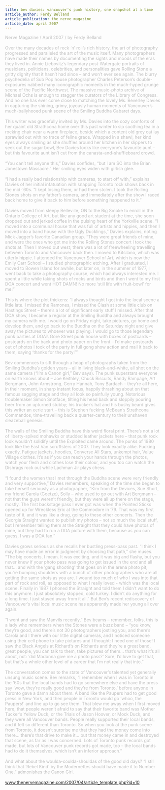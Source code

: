 ```yaml
---
title: bev davies: vancouver's punk history, one snapshot at a time
article_author: Ferdy Belland
article_publication: the nerve magazine
article_date: april 2007
---
```

<span style="color: #c0c0c0">Nerve Magazine / April 2007 / by Ferdy Belland<br /><br />Over the many decades of rock &lsquo;n&rsquo; roll&rsquo;s rich history, the art of photography progressed and paralleled the art of the music itself. Many photographers have made their names by documenting the sights and moods of the eras they lived in. Annie Liebovitz&rsquo;s legendary post-Watergate portraits of musicians, politicians, celebrities, and personalities gave Rolling Stone a gritty dignity that it hasn&rsquo;t had since &ndash; and won&rsquo;t ever see again. The blurry psychedelia of Sub Pop house photographer Charles Peterson&rsquo;s double-exposures nabbed many iconographic moments in the much-hyped grunge scene of the Pacific Northwest. The massive music-photo archive of Michael Ochs is enough to stagger the curators of the Library of Congress. And no one has ever come close to matching the lovely Ms. Beverley Davies in capturing the shining, grimy, joyously human moments of Vancouver&rsquo;s much-ballyhooed punk scene of the Smiling Buddha Cabaret days.<br /><br />This writer was gracefully invited by Ms. Davies into the cozy comforts of her quaint old Strathcona home over this past winter to sip soothing tea in a rocking chair near a warm fireplace, beside which a content old grey cat lay sprawled out with no trace of feline grace. Wrapped in a shawl, her kind eyes always smiling as she shuffles around her kitchen in her slippers to seek out the sugar bowl, Bev Davies looks like everyone&rsquo;s favourite aunt &ndash; but this favourite aunt isn&rsquo;t cut from the canasta-and-shuffleboard crowd.<br /><br />&ldquo;You can&rsquo;t tell anyone this,&rdquo; Davies confides, &ldquo;but I am SO into the Brian Jonestown Massacre.&rdquo; Her smiling eyes widen with girlish glee.<br /><br />&ldquo;I had a really bad relationship with cameras, to start off with,&rdquo; explains Davies of her initial infatuation with snapping Toronto rock shows back in the mid-&rsquo;60s. &ldquo;I kept losing them, or had them stolen. I took the Rolling Stones shots on my father&rsquo;s camera, and immediately after the show I raced back home to give it back to him before something happened to it.&rdquo;<br /><br />Davies moved from sleepy Belleville, ON to the Big Smoke to enroll in the Ontario College of Art, but like any good art student at the time, she soon dropped out and jerked coffee in the pulsing heart of the Yorkville scene. &ldquo;I moved into a communal house that was full of artists and hippies, and then I moved into a band house with the Ugly Ducklings,&rdquo; Davies explains, noting Mick Jagger&rsquo;s favorite Canadian group. &ldquo;They were great friends of mine, and were the ones who got me into the Rolling Stones concert I took the shots at. Then I moved out west; there was a lot of freewheeling travelling between Toronto and Vancouver back then. I moved to Kitsilano, which was utterly hippie. I attended the Vancouver School of Art, which is now the Emily Carr School &ndash; I studied photographic etching. After I graduated, I moved to Bowen Island for awhile, but later on, in the summer of 1977, I went back to take a photography course, which had always interested me. I spent a little while taking shots of rocks and birds and then I went to my first DOA concert and went HOT DAMN! No more &lsquo;still life with fruit-bowl&rsquo; for me!&rdquo;<br /><br />This is where the plot thickens: &ldquo;I always thought I got into the local scene a little late. I missed the Ramones, I missed the Clash at some little club on Hastings Street &ndash; there&rsquo;s a lot of significant early stuff I missed. After that DOA show, I became a regular at the Smiling Buddha and always brought my camera with me. I would go on Friday night, take pictures, go home and develop them, and go back to the Buddha on the Saturday night and give away the pictures to whoever was playing. I would go to those legendary punk parties at DOA&rsquo;s Gore Street punk house with boxes of postcards &ndash; postcards on the back and photo paper on the front &ndash; I&rsquo;d make postcards out of photos I took of the party in full gong show action and mail it back to them, saying &lsquo;thanks for the party!&rsquo;&rdquo;<br /><br />Bev commences to sift through a heap of photographs taken from the Smiling Buddha&rsquo;s golden years &ndash; all in living black-and-white, all shot on the same camera (&ldquo;I&rsquo;m a Canon girl,&rdquo; Bev says). The punk superstars everyone on earth knows about &ndash; Joe Keithley, Chuck Biscuits, Randy Rampage, Art Bergmann, John Armstrong, Gerry Hannah, Tony Bardach &ndash; they&rsquo;re all here, in their moment, in sharp instant focus, happily thrashing about on that famous sagging stage and they all look so painfully young. Notorious troublemaker Simon Snotface, tilting his head back and sloppily pouring beer from an upturned stubby; his trucker&rsquo;s hat and his bushy beard gives this writer an eerie start &ndash; this is Stephen fucking McBean&rsquo;s Strathcona Commandos, time-travelling back a quarter-century to their unshaven sleazeball genesis.<br /><br />The walls of the Smiling Buddha have this weird floral print. There&rsquo;s not a lot of liberty-spiked mohawks or studded leather jackets here &ndash; that punk rock look wouldn&rsquo;t solidify until the Exploited came around. The punks of 1980 look like the East Van scruffsters of 2007. They look exactly alike. Fucking exactly. Fatigue jackets, hoodies, Converse All Stars, unkempt hair, Value Village clothes. It&rsquo;s as if you can reach your hands through the photos, watch your flesh and clothes lose their colour, and you too can watch the Dishrags rock out while Lachman Jir plays chess.<br /><br />&ldquo;I found the women that I met through the Buddha scene were very friendly and very supportive,&rdquo; Davies remembers, speaking of the time she began to take herself seriously as a photographer, &ldquo;Kim from the Devices, Sue Short, my friend Carola (Goetze), Solly &ndash; who used to go out with Art Bergmann &ndash; not that the guys weren&rsquo;t friendly, but they were all up there on the stage, mostly. The first backstage pass I ever got was when the Pointed Sticks opened up for Wreckless Eric at the Commodore in &rsquo;79. That was my first taste of it, and it was like a drug, going to these other concerts. Then the Georgia Straight wanted to publish my photos &ndash; not so much the local stuff, but I remember telling them at the Straight that they could have photos of mine, but they had to run a DOA picture with them, because as you can guess, I was a DOA fan.&rdquo;<br /><br />Davies grows serious as she recalls her bustling press-pass past. &ldquo;I think I may have made an error in judgment by choosing that path,&rdquo; she muses. &ldquo;The big concerts, I mean. It was exciting, and it was big and flashy, but you never knew if your photo pass was going to get issued in the end and all that&hellip; and with the &lsquo;gang shooting&rsquo; that goes on in the arena photo pit, you&rsquo;re bumping shoulders with a bunch of other photographers who are all getting the same shots as you are. I wound too much of who I was into that part of rock and roll, as opposed to what I really loved - which was the local scene. Finally in 1987 I phoned the Straight and told them I didn&rsquo;t want to do this anymore. I just absolutely stopped, cold turkey. I didn&rsquo;t do anything for a long time. I just stayed away from it all.&rdquo; But Bev&rsquo;s recent rediscovery of Vancouver&rsquo;s vital local music scene has apparently made her young all over again.<br /><br />&ldquo;I went and saw the Manvils recently,&rdquo; Bev beams &ndash; remember, folks, this is a lady who remembers when the Stones were a buzz band &ndash; &ldquo;you know, they&rsquo;re good, and there&rsquo;s not 30 photographers jostling you, and there&rsquo;s Carola and I there with our little digital cameras, and I noticed someone using their cell phone to take pictures and I thought: I need one of those! I saw the Black Angels at Richard&rsquo;s on Richards and they&rsquo;re a great band, great people, you can talk to them, take pictures of them&hellip; that&rsquo;s what it&rsquo;s all about, not: &lsquo;did Madonna give me a photo pass?&rsquo; Sure, I&rsquo;d love to get that, but that&rsquo;s a whole other level of a career that I&rsquo;m not really that into.&rdquo;<br /><br />The conversation comes to the state of Vancouver&rsquo;s talented yet generally unsung music scene. Bev remarks, &ldquo;I remember when I was in Toronto in the &lsquo;60s that the local bands had to go somewhere else and have the press say &lsquo;wow, they&rsquo;re really good and they&rsquo;re from Toronto,&rsquo; before anyone in Toronto gave a damn about them. A band like the Paupers had to get good press in New York, and then people in Toronto would go &lsquo;whoo, the Paupers!&rsquo; and line up to go see them. That blew me away when I first moved here, that people weren&rsquo;t afraid to say that their favorite band was Mother Tucker&rsquo;s Yellow Duck, or the Trials of Jason Hoover, or Mock Duck, and they were all Vancouver bands. People really supported their local bands, and it felt so different than Toronto. So when you look at the punk scene from Toronto, it doesn&rsquo;t surprise me that they had the money come into there&hellip; there&rsquo;s that drive to make it&hellip; but that money came in and destroyed that scene, as far as I was concerned. Lots of Toronto punk records got made, but lots of Vancouver punk records got made, too &ndash; the local bands had to do it themselves, which isn&rsquo;t an inferior approach.&rdquo;<br /><br />And what about the woulda-coulda-shouldas of the good old days? &ldquo;I still think that &lsquo;Rebel Kind&rsquo; by the Modernettes should have made it to Number One,&rdquo; admonishes the Canon Girl.</span><br /><br />www.thenervemagazine.com/2007/04/article_template.php?id=10<br /><br />
